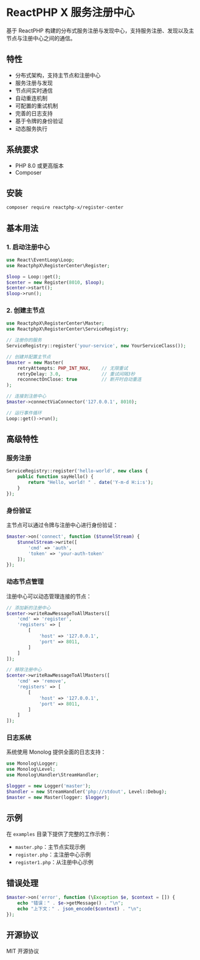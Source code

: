 # ReactPHP X 服务注册中心

基于 ReactPHP 构建的分布式服务注册与发现中心，支持服务注册、发现以及主节点与注册中心之间的通信。

## 特性

- 分布式架构，支持主节点和注册中心
- 服务注册与发现
- 节点间实时通信
- 自动重连机制
- 可配置的重试机制
- 完善的日志支持
- 基于令牌的身份验证
- 动态服务执行

## 系统要求

- PHP 8.0 或更高版本
- Composer

## 安装

```bash
composer require reactphp-x/register-center
```

## 基本用法

### 1. 启动注册中心

```php
use React\EventLoop\Loop;
use ReactphpX\RegisterCenter\Register;

$loop = Loop::get();
$center = new Register(8010, $loop);
$center->start();
$loop->run();
```

### 2. 创建主节点

```php
use ReactphpX\RegisterCenter\Master;
use ReactphpX\RegisterCenter\ServiceRegistry;

// 注册你的服务
ServiceRegistry::register('your-service', new YourServiceClass());

// 创建并配置主节点
$master = new Master(
    retryAttempts: PHP_INT_MAX,    // 无限重试
    retryDelay: 3.0,               // 重试间隔3秒
    reconnectOnClose: true         // 断开时自动重连
);

// 连接到注册中心
$master->connectViaConnector('127.0.0.1', 8010);

// 运行事件循环
Loop::get()->run();
```

## 高级特性

### 服务注册

```php
ServiceRegistry::register('hello-world', new class {
    public function sayHello() {
        return "Hello, world! " . date('Y-m-d H:i:s');
    }
});
```

### 身份验证

主节点可以通过令牌与注册中心进行身份验证：

```php
$master->on('connect', function ($tunnelStream) {
    $tunnelStream->write([
        'cmd' => 'auth',
        'token' => 'your-auth-token'
    ]);
});
```

### 动态节点管理

注册中心可以动态管理连接的节点：

```php
// 添加新的注册中心
$center->writeRawMessageToAllMasters([
    'cmd' => 'register',
    'registers' => [
        [
            'host' => '127.0.0.1',
            'port' => 8011,
        ]
    ]
]);

// 移除注册中心
$center->writeRawMessageToAllMasters([
    'cmd' => 'remove',
    'registers' => [
        [
            'host' => '127.0.0.1',
            'port' => 8011,
        ]
    ]
]);
```

### 日志系统

系统使用 Monolog 提供全面的日志支持：

```php
use Monolog\Logger;
use Monolog\Level;
use Monolog\Handler\StreamHandler;

$logger = new Logger('master');
$handler = new StreamHandler('php://stdout', Level::Debug);
$master = new Master(logger: $logger);
```

## 示例

在 `examples` 目录下提供了完整的工作示例：

- `master.php`：主节点实现示例
- `register.php`：主注册中心示例
- `register1.php`：从注册中心示例

## 错误处理

```php
$master->on('error', function (\Exception $e, $context = []) {
    echo "错误：" . $e->getMessage() . "\n";
    echo "上下文：" . json_encode($context) . "\n";
});
```

## 开源协议

MIT 开源协议
